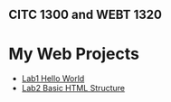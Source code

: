 ## CITC 1300 and WEBT 1320
<h1> My Web Projects </h1>

<ul>
<li><a href="Lab 1/index.html" target="_blank">Lab1 Hello World</a></li>
<li><a href="Lab 2/index.html" target="_blank">Lab2 Basic HTML Structure</a></li>
<ul>


